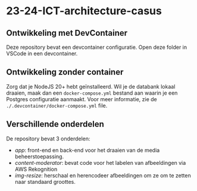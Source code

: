 # 23-24-ICT-architecture-casus

## Ontwikkeling met DevContainer

Deze repository bevat een devcontainer configuratie. Open deze folder in VSCode in een devcontainer. 

## Ontwikkeling zonder container

Zorg dat je NodeJS 20+ hebt geïnstalleerd. Wil je de databank lokaal draaien, maak dan een `docker-compose.yml` bestand aan waarin je een Postgres configuratie aanmaakt. Voor meer informatie, zie de `./.devcontainer/docker-compose.yml` file.

## Verschillende onderdelen

De repository bevat 3 onderdelen:
* *app*: front-end en back-end voor het draaien van de media beheerstoepassing.
* *content-moderator*: bevat code voor het labelen van afbeeldingen via AWS Rekognition
* *img-resize*: herschaal en herencodeer afbeeldingen om ze om te zetten naar standaard groottes.  